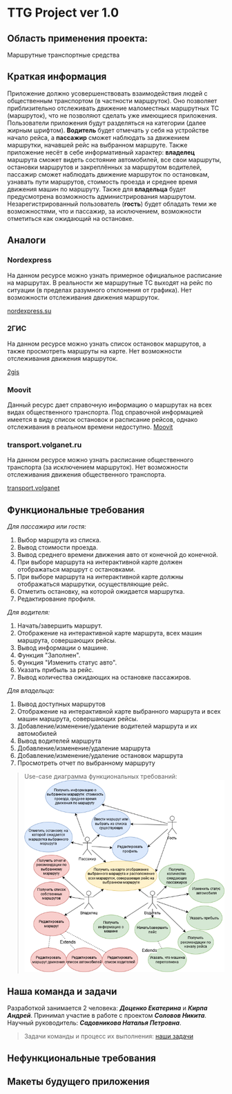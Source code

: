 # TTG Project ver 1.0
## Область применения проекта: 
  Маршрутные транспортные средства
## Краткая информация
  Приложение должно усовершенствовать взаимодействия людей с общественным транспортом (в частности маршруток). Оно позволяет приблизительно отслеживать движение маломестных маршрутных ТС (маршруток), 
  что не позволяют сделать уже имеющиеся приложения. Пользователи приложения будут разделяться на категории (далее жирным шрифтом). **Водитель** будет отмечать у себя на устройстве начало рейса, а **пассажир** сможет наблюдать за движением маршрутки, начавшей рейс на выбранном маршруте. Также приложение несёт в себе информативный характер: **владелец** маршрута сможет видеть состояние автомобилей, все свои маршруты, остановки маршрутов 
  и закреплённых за маршрутом водителей, пассажир сможет наблюдать движение маршруток по остановкам, узнавать пути маршрутов, стоимость проезда и среднее время движения машин 
  по маршруту. Также для **владельца** будет предусмотрена возможность администрирования маршрутом. Незарегистрированный пользователь (**гость**) будет обладать теми же возможностями, что и пассажир, за исключением, возможности отметиться как ожидающий на остановке.
  
## Аналоги
  ### Nordexpress
  На данном ресурсе можно узнать примерное официальное расписание на маршрутах. В реальности же маршрутные ТС выходят на рейс по ситуации (в пределах разумного отклонения от графика). Нет возможности отслеживания движения маршруток.
  
  [nordexpress.su](https://nordexpress.su/volgograd/raspisanie-marshrutok-volgograd/)
  
  ### 2ГИС
  На данном ресурсе можно узнать список остановок маршрутов, а также просмотреть маршруты на карте. Нет возможности отслеживания движения маршруток.  
  
  [2gis](https://2gis.ru/volgograd/search/Маршрутное%20такси)
  
  ### Moovit
 Данный ресурс дает справочную информацию о маршрутах на всех видах общественного транспорта. Под справочной информацией имеется в виду список остановок и расписание рейсов, однако отслеживания в реальном времени недоступно.
  [Moovit](https://moovitapp.com/volgograd-4667)
 
 
  ### transport.volganet.ru
   На данном ресурсе можно узнать расписание общественного транспорта (за исключением маршруток). Нет возможности отслеживания движения общественного транспорта. 
   
  [transport.volganet](https://transport.volganet.ru/) 
  
## Функциональные требования

_Для пассажира или гостя:_
1. Выбор маршрута из списка.
2. Вывод стоимости проезда.
3. Вывод среднего времени движения авто от конечной до конечной.
4. При выборе маршрута на интерактивной карте должен отображаться маршрут с остановками.
5. При выборе маршрута на интерактивной карте должны отображаться маршрутки, осуществляющие рейс.
6. Отметить остановку, на которой ожидается маршрутка.
7. Редактирование профиля.

_Для водителя:_
1. Начать/завершить маршрут.
2. Отображение на интерактивной карте маршрута, всех машин маршрута, совершающих рейсы.
3. Вывод информации о машине.
4. Функция "Заполнен".
5. Функция "Изменить статус авто".
6. Указать прибыль за рейс.
7. Вывод количества ожидающих на остановке пассажиров.

_Для владельца:_
1. Вывод доступных маршрутов
2. Отображение на интерактивной карте выбранного маршрута и всех машин маршрута, совершающих рейсы.
3. Добавление/изменение/удаление водителей маршрута и их автомобилей
4. Вывод водителей маршрута 
5. Добавление/изменение/удаление маршрута
6. Добавление/изменение/удаление остановок маршрута
8. Просмотреть отчет по выбранному маршруту

> Use-case диаграмма функциональных требований:
![usecase](https://github.com/DotsenkoKate/TTG_PROJECT/blob/main/Diagrams%20and%20Pictures/UseCaseTTGLite.drawio.png)

## Наша команда и задачи

Разработкой занимается 2 человека: ***Доценко Екатерина*** и ***Кирпа Андрей***. Принимал участие в работе с проектом ***Соловов Никита***. Научный руководитель: ***Садовникова Наталья Петровна***.

> Задачи команды и процесс их выполнения: [наши задачи](https://trello.com/b/nwGLpS9q/ttg-project)

## Нефункциональные требования



## Макеты будущего приложения

